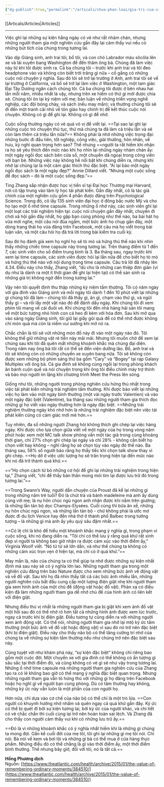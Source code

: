 ```yaml
---
{"dg-publish":true,"permalink":"/articals/chua-phan-loai/gia-tri-cua-viec-ghi-nho-nhung-khoanh-khac-thuong-nhat/","dgPassFrontmatter":true}
---
```


[[Articals/Articles\|Articles]]

---

Việc ghi lại những sự kiện hằng ngày có vẻ như rất nhàm chán, nhưng những người tham gia một nghiên cứu gần đây lại cảm thấy vui nếu có những bút tích của chúng trong tương lai.

Vào dịp Giáng sinh, anh trai tôi, bố tôi, và con chó Labrador màu sôcôla lên xe và lái xuyên bang Washington để đến thăm ông bà. Chúng đã làm việc này từ khi tôi được sinh ra. Cả ba chúng tôi – trước khi anh trai và tôi đeo headphone vào và không còn biết trời trăng gì nữa – cố gắng có những cuộc nói chuyện ý nghĩa. Sau đó tôi sẽ trở lại trường ở Anh, anh trai tôi sẽ về lại trường ở California, và bố sẽ trở lại làm việc ở Washington, một tam giác Đại Tây Dương ngăn cách chúng tôi. Cả ba chúng tôi được ở bên nhau hai lần mỗi năm, nhiều nhất là vậy, nhưng trên xe hiếm có thứ gì mới được chia sẻ. Chúng tôi ôn lại kỷ niệm với mẹ; bàn luận về những triển vọng nghề nghiệp, các đội bóng chày, và sách (nếu may mắn); và thường chúng tôi sẽ đi đến một tranh cãi nhỏ về tôn giáo hay chính trị để kết thúc cuộc nói chuyện. Không có gì để ghi lại. Không có gì để nhớ.

Cuộc sống thường ngày có vẻ quá vô vị để viết lại. ==Tại sao lại ghi lại những cuộc trò chuyện thủ tục, thứ mà chúng ta đã làm cả triệu lần và sẽ còn làm thêm cả triệu lần nữa?== Không phải là nhớ những việc trọng đại: những bước đi đầu tiên, tốt nghiệp, công việc, giải thưởng, hôn nhân, về hưu, kỳ nghỉ quan trọng hơn sao? Thế nhưng ==người ta rất hiếm khi nhận ra họ sẽ yêu thích đến mức nào khi họ nhìn lại những ngày nhàm chán ấy: một ngày ngồi đọc sách bên cửa sổ, một chuyến dã ngoại trong công viên với bạn bè. Những việc này không hề nổi bật khi chúng diễn ra, nhưng khi nhớ lại chúng lại là một cảm giác thích thú đặc biệt. “Ai lại bảo một ngày ngồi đọc sách là một ngày đẹp?” Annie Dillard viết. “Nhưng một cuộc sống để đọc sách – đó là một cuộc sống đẹp.”==

Ting Zhang sắp nhận được học vị tiến sĩ tại Đại học Thương mại Harvard, nơi cô tập trung vào tâm lý học tái phát kiến. Gần đây nhất, cô là tác giả chính của một nghiên cứu gồm 4 phần được đăng trên Psychological Science. Trong đó, cô lấy 135 sinh viên đại học ở đông bắc nước Mỹ và cho họ tạo một ổ nhớ time capsule. Trong những ổ nhớ này, các sinh viên ghi lại một loạt các trải nghiệm hiện tại: cuộc nói chuyện gần đây nhất, chuyến đi chơi xã hội gần đây nhất, họ gặp bạn cùng phòng như thế nào, ba bài hát họ vừa mới nghe, một câu nói đùa ngầm, một bức ảnh họ chụp gần đây, một dòng trạng thái họ vừa đăng trên Facebook, một câu mà họ viết trong bài luận văn, và một câu hỏi họ đã trả lời trong bài kiểm tra cuối kỳ.

Sau đó họ đánh giá xem họ nghĩ họ sẽ tò mò và hứng thú thế nào khi nhìn thấy những chiếc time capsule này trong tương lai. Trên thang điểm từ 1 đến 7, các sinh viên cho số điểm trung bình là 3. Ba tháng sau, ngay trước khi xem lại time capsule, các sinh viên được hỏi lại lần nữa để cho biết họ tò mò và hứng thú thế nào với nội dung trong time capsule. Câu trả lời đã nhảy lên 4.34. Điều này cho thấy, Zhang viết, “dù cho là những can thiệp đơn giản (ví dụ như là dành ra một ít thời gian để ghi lại hiện tại) có thể sản sinh ra những giá trị không ngờ đến trong tương lai.”

Vậy nên tôi quyết định thu thập những kỷ niệm tầm thường. Tôi có năm ngày với gia đình vào Giáng sinh và mỗi ngày tôi dành 1 đến 10 phút viết lại những gì chúng tôi đã làm – chúng tôi đã thấy gì, ăn gì, chạm vào thứ gì, và ngửi thấy gì – và rồi lấy một vật nào đó để đánh dấu ngày. Khi chúng tôi đi xem phim tôi mang về cái đuôi vé. Khi chúng tôi đến nhà hàng hải sản tôi mang về một bức tượng nhỏ hình con cá heo đi kèm với hóa đơn. Sau khi mở qua vào sáng ngày Giáng sinh, tôi giữ lại giấy gói quà để có thể nhớ được không chỉ món quà mà còn là niềm vui sướng khi mở nó ra.

Chắc chắn là tôi sẽ vứt những món đồ này đi vào một ngày nào đó. Tôi không thể giữ những vật rẻ tiền này mãi mãi. Nhưng tôi muốn chờ để xem lại chúng sau khi tôi đã quên mất những khoảnh khắc mà chúng đại diện. Trong năm nay ông bà tôi rất có thể sẽ đến viện dưỡng lão. Bố, anh trai và tôi sẽ không còn có những chuyến xe xuyên bang nữa. Tôi sẽ không còn được xem những bộ phim sáng thứ ba gồm “Cary” và “Bogey” tại rạp Galaxy Multiplex với ông bà. Cả gia đình sẽ không cùng ngồi lại trong phòng khách ăn bánh cuộn quế và nói chuyện trong khi ông tôi điều chỉnh máy trợ thính và bảo mọi người im lặng khi chương trình Meet the Press lên sóng.

Giống như tôi, những người trong phòng nghiên cứu hứng thú nhất trong việc tái phát kiến những trải nghiệm tầm thường. Khi được bảo viết lại những việc họ làm vào một ngày bình thường (một vài ngày trước Valentien) và vào một ngày đặc biệt (Valentine), ba tháng sau những người tham gia thích đọc những gì họ viết vào ngày thường hơn là ngày đặc biệt. ==Những trải nghiệm thường ngày khó nhớ hơn là những trải nghiệm đặc biệt nên việc tái phát kiến cũng có cảm giác mới mẻ hơn.==
<!--SR:!2023-08-15,3,250-->

Tuy nhiên, đa số những người Zhang hỏi không thích ghi chép lại việc hàng ngày. Khi được cho lựa chọn giữa viết về một ngày của họ trong vòng năm phút hoặc xem một MC talk show phỏng vấn một tác giả trong cùng khoảng thời gian, chỉ 27% chọn ghi chép lại ngày và chỉ 28% - không cần biết họ chọn viết hay không – nghĩ rằng họ sẽ chọn tùy vào ngày đó thế nào. Ba tháng sau, 58% số người bảo rằng họ thấy tiếc khi chọn talk show thay vì ghi chép. ==Họ dở ở việc ước lượng họ sẽ trân trọng hiện tại đến mức nào khi nó đã trở thành quá khứ.==

==“Họ chọn cách từ bỏ những cơ hội để ghi lại những trải nghiệm trong hiện tại,” Zhang viết, “chỉ để thấy bản thân mong mỏi tìm lại được lưu trữ đó trong tương lai.”==

==Trong Swann’s Way, người dẫn chuyện của Proust đã kể lại những gì trong những năm trẻ tuổi? Đó là chút trà và bánh madeleine mà anh ấy dùng cùng với mẹ; là nụ hôn chúc ngủ ngon anh nhận được khi nằm trên giường; là những lần tản bộ dọc Champs-Elysées. Cuối cùng thì bữa ăn xế, những nụ hôn chúc ngủ ngon, và những lần tản bộ - chứ không phải là ước mơ được đi du lịch Venice hay đến nhà thờ ở thành phố Balbec trong tưởng tượng – là những gì mà anh ấy yêu quý sâu đậm nhất.==
<!--SR:!2023-08-15,3,250-->

==Có lẽ chỉ là khó để hiểu một khoảnh khắc mang ý nghĩa gì, trong phạm vi cuộc sống, khi nó đang diễn ra. “Tôi chỉ có thể lưu ý rằng quá khứ rất xinh đẹp vì người ta không bao giờ nhận ra được cảm xúc vào thời điểm ấy,” Virginia Woolf viết. “Nó từ từ sẽ lớn dần, và như thế chúng ta không có những cảm xúc trọn vẹn ở hiện tại, mà chỉ có ở quá khứ.”==

May mắn là, não của chúng ta có thể giúp ta nhớ được những sự kiện nhất định mà sau này sẽ có ý nghĩa lớn lao. Những người tham gia trong một nghiên cứu đăng trên báo Nature được cho xem những bức ảnh về động vật và về đồ vặt. Sau khi họ đã nhìn thấy tất cả các bức ảnh nhiều lần, những người nghiên cứu bắt đầu cung cấp một lượng điện giật nhẹ khi người tham gia xem hình ảnh của một chủ đề (động vật hoặc đồ vật). Phản xạ có điều kiện đã làm những người tham gia dễ nhớ chủ đề của hình ảnh có liên kết với điện giật.

Nhưng điều thú vị nhất là những người tham gia bị giật khi xem ảnh đồ vật một hồi sau đó có thể nhớ rõ hơn tất cả những hình ảnh được xem lúc trước, ngay cả trước khi bị điện giật. Điều tương tự cũng diễn ra với những người xem ảnh động vật. Có thể nói, những người tham gia nhớ lại mtộ ký ức tầm thường (một bức ảnh về đồ vật hoặc động vật) vì sau đó nó trở nên đặc biệt (khi bị điện giật). Điều này cho thấy não bộ có thể tăng cường trí nhớ của chúng ta về những sự kiện tầm thường nếu như chúng trở nên đặc biệt sau này.

Cũng tuyệt vời như khám phá này, “sự kiện đặc biệt” không chỉ riêng bao gồm một cuộc đời. Một chuyến xe với gia đình có thể không có ấn tượng gì sâu sắc tại thời điểm đó, và cũng không có vẻ gì sẽ như vậy trong tương lai. Những ổ nhớ time capsule mà những người tham gia nghiên cứu của Zhang tạo ra có lẽ không bao giờ có thể mang ý nghĩa đặc biệt quan trọng. Nhưng những người tham gia vẫn tỏ hứng thú với những gì họ đăng trên Facebook hoặc họ nghĩ gì về người bạn cùng phòng. Dù có tâm thường hay không, những ký ức này vẫn luôn là một phần của con người họ.

Hơn nữa, chỉ dựa vào cơ chế của não bộ có thể chỉ là một trò lừa. ==Con người có khuynh hướng nhớ nhầm và quên ngay cả quá khứ gần đây. Ký ức có thể bị quét đi bởi sự kiện tương lai, bởi ký ức của người khác, và chi tiết có vẻ chắc chắn thì cuối cùng lại trở nên hoàn toàn sai lệch. Và Zhang đã cho thấy con người cảm thấy vui khi có những lưu trữ ấy.==

==Đó là vì những khoảnh khắc có ý nghĩa nhất hiếm khi là những gì chúng ta mong đợi. Gần kề cuối đời của mẹ tôi, tôi ghi lại những gì mẹ tôi nói. Chỉ nói. Bà nói về kem và bơi lội và những gì bà có thể mua ở cửa hàng thực phẩm. Những điều đó có thể chẳng là gì vào thời điểm ấy, một thời điểm bình thường. Thế nhưng bây giờ, đối với tôi, nó là tất cả.==

**Hồng Phương dịch**  
Nguồn: [https://www.theatlantic.com/health/archive/2015/01/the-value-of-remembering-ordinary-moments/384510/](https://www.theatlantic.com/health/archive/2015/01/the-value-of-remembering-ordinary-moments/384510/)